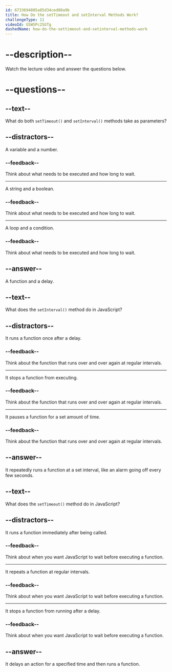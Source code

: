 ```yaml
---
id: 6733694805a85d34ced08a9b
title: How Do the setTimeout and setInterval Methods Work?
challengeType: 11
videoId: GSWSPc2SGTg
dashedName: how-do-the-settimeout-and-setinterval-methods-work
---
```


# --description--

Watch the lecture video and answer the questions below.

# --questions--

## --text--

What do both `setTimeout()` and `setInterval()` methods take as parameters?

## --distractors--

A variable and a number.

### --feedback--

Think about what needs to be executed and how long to wait.

---

A string and a boolean.

### --feedback--

Think about what needs to be executed and how long to wait.

---

A loop and a condition.

### --feedback--

Think about what needs to be executed and how long to wait.

## --answer--

A function and a delay.

## --text--

What does the `setInterval()` method do in JavaScript?

## --distractors--

It runs a function once after a delay.

### --feedback--

Think about the function that runs over and over again at regular intervals.

---

It stops a function from executing.

### --feedback--

Think about the function that runs over and over again at regular intervals.

---

It pauses a function for a set amount of time.

### --feedback--

Think about the function that runs over and over again at regular intervals.

## --answer--

It repeatedly runs a function at a set interval, like an alarm going off every few seconds.

## --text--

What does the `setTimeout()` method do in JavaScript?

## --distractors--

It runs a function immediately after being called.

### --feedback--

Think about when you want JavaScript to wait before executing a function.

---

It repeats a function at regular intervals.

### --feedback--

Think about when you want JavaScript to wait before executing a function.

---

It stops a function from running after a delay.

### --feedback--

Think about when you want JavaScript to wait before executing a function.

## --answer--

It delays an action for a specified time and then runs a function.

